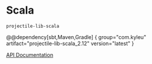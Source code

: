 # Scala

`projectile-lib-scala`

@@dependency[sbt,Maven,Gradle] {
  group="com.kyleu"
  artifact="projectile-lib-scala_2.12"
  version="latest"
}

[API Documentation](../api/projectile-lib-scala)
